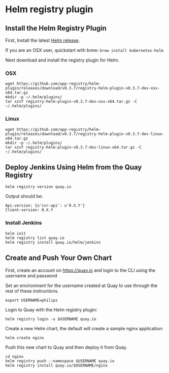 # Helm registry plugin

## Install the Helm Registry Plugin

First, Install the latest [Helm release](https://github.com/kubernetes/helm#install).

If you are an OSX user, quickstart with brew: `brew install kubernetes-helm`

Next download and install the registry plugin for Helm.

### OSX

```
wget https://github.com/app-registry/helm-plugin/releases/download/v0.3.7/registry-helm-plugin-v0.3.7-dev-osx-x64.tar.gz
mkdir -p ~/.helm/plugins/
tar xzvf registry-helm-plugin-v0.3.7-dev-osx-x64.tar.gz -C ~/.helm/plugins/
```

### Linux

```
wget https://github.com/app-registry/helm-plugin/releases/download/v0.3.7/registry-helm-plugin-v0.3.7-dev-linux-x64.tar.gz
mkdir -p ~/.helm/plugins/
tar xzvf registry-helm-plugin-v0.3.7-dev-linux-x64.tar.gz -C ~/.helm/plugins/
```

## Deploy Jenkins Using Helm from the Quay Registry


```
helm registry version quay.io
```

Output should be:
```
Api-version: {u'cnr-api': u'0.X.Y'}
Client-version: 0.X.Y
```

### Install Jenkins

```
helm init
helm registry list quay.io
helm registry install quay.io/helm/jenkins
```

## Create and Push Your Own Chart

First, create an account on https://quay.io and login to the CLI using the username and password

Set an environment for the username created at Quay to use through the rest of these instructions.

```
export USERNAME=philips
```

Login to Quay with the Helm registry plugin:

```
helm registry login -u $USERNAME quay.io
```

Create a new Helm chart, the default will create a sample nginx application:

```
helm create nginx
```

Push this new chart to Quay and then deploy it from Quay.

```
cd nginx
helm registry push --namespace $USERNAME quay.io
helm registry install quay.io/$USERNAME/nginx
```
